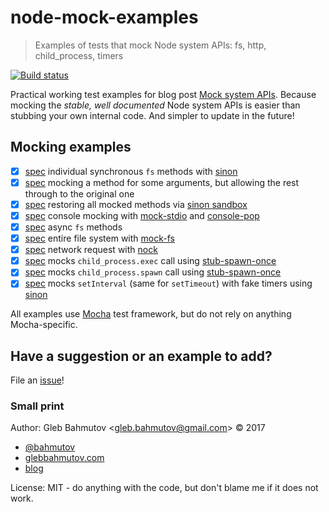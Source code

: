 # node-mock-examples

> Examples of tests that mock Node system APIs: fs, http, child_process, timers

[![Build status][ci-image] ][ci-url]

Practical working test examples for blog post
[Mock system APIs](https://glebbahmutov.com/blog/mock-system-apis/).
Because mocking the *stable, well documented* Node system APIs is easier
than stubbing your own internal code. And simpler to update in the future!

## Mocking examples

* [x] [spec](test/fs-call-spec.js) individual synchronous `fs` methods with [sinon][sinon]
* [x] [spec](test/fs-call-through-spec.js) mocking a method for some arguments, but allowing the rest through to the original one
* [x] [spec](test/fs-sandbox-spec.js) restoring all mocked methods via [sinon sandbox][sinon sandbox]
* [x] [spec](test/console-spec.js) console mocking with [mock-stdio](https://github.com/catdad/mock-stdio) and [console-pop][console-pop]
* [x] [spec](test/fs-callback-spec.js) async `fs` methods
* [x] [spec](test/fake-file-system-spec.js) entire file system with [mock-fs][mock-fs]
* [x] [spec](test/network-spec.js) network request with [nock][nock]
* [x] [spec](test/exec-spec.js) mocks `child_process.exec` call using [stub-spawn-once][stub-spawn-once]
* [x] [spec](test/spawn-spec.js) mocks `child_process.spawn` call using [stub-spawn-once][stub-spawn-once]
* [x] [spec](test/interval-spec.js) mocks `setInterval` (same for `setTimeout`) with fake timers using [sinon][sinon]

All examples use [Mocha](https://mochajs.org/) test framework, but do not
rely on anything Mocha-specific.

[sinon]: http://sinonjs.org/
[sinon sandbox]: http://sinonjs.org/releases/v2.3.8/sandbox/
[mock-fs]: https://github.com/tschaub/mock-fs
[nock]: https://github.com/node-nock/nock#readme
[stub-spawn-once]: https://github.com/bahmutov/stub-spawn-once
[console-pop]: https://github.com/bahmutov/console-pop

## Have a suggestion or an example to add?

File an [issue](https://github.com/bahmutov/node-mock-examples/issues/new)!

### Small print

Author: Gleb Bahmutov &lt;gleb.bahmutov@gmail.com&gt; &copy; 2017

* [@bahmutov](https://twitter.com/bahmutov)
* [glebbahmutov.com](https://glebbahmutov.com)
* [blog](https://glebbahmutov.com/blog)

License: MIT - do anything with the code, but don't blame me if it does not work.

[ci-image]: https://travis-ci.org/bahmutov/node-mock-examples.svg?branch=master
[ci-url]: https://travis-ci.org/bahmutov/node-mock-examples

